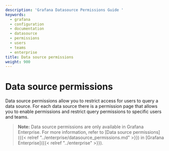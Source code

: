 ```yaml
---
description: 'Grafana Datasource Permissions Guide '
keywords:
  - grafana
  - configuration
  - documentation
  - datasource
  - permissions
  - users
  - teams
  - enterprise
title: Data source permissions
weight: 900
---
```


# Data source permissions

Data source permissions allow you to restrict access for users to query a data source. For each data source there is a permission page that allows you to enable permissions and restrict query permissions to specific users and teams.

> **Note:** Data source permissions are only available in Grafana Enterprise. For more information, refer to [Data source permissions]({{< relref "../enterprise/datasource_permissions.md" >}}) in [Grafana Enterprise]({{< relref "../enterprise" >}}).
